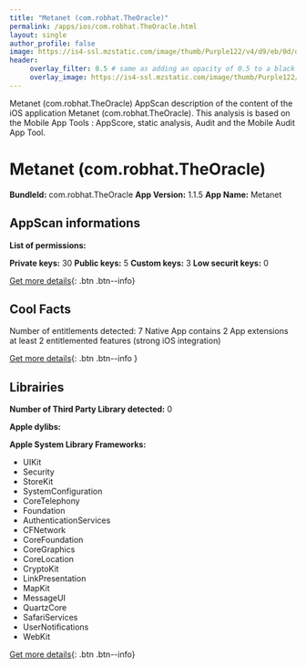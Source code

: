 ```yaml
---
title: "Metanet (com.robhat.TheOracle)"
permalink: /apps/ios/com.robhat.TheOracle.html
layout: single
author_profile: false
image: https://is4-ssl.mzstatic.com/image/thumb/Purple122/v4/d9/eb/0d/d9eb0dbe-b380-f1f2-69e1-4bca382f387d/AppIcon-0-1x_U007emarketing-0-7-0-85-220.png/512x512bb.jpg
header: 
     overlay_filter: 0.5 # same as adding an opacity of 0.5 to a black background
     overlay_image: https://is4-ssl.mzstatic.com/image/thumb/Purple122/v4/d9/eb/0d/d9eb0dbe-b380-f1f2-69e1-4bca382f387d/AppIcon-0-1x_U007emarketing-0-7-0-85-220.png/512x512bb.jpg
---
```

Metanet (com.robhat.TheOracle) AppScan description of the content of the iOS application Metanet (com.robhat.TheOracle). This analysis is based on the Mobile App Tools : AppScore, static analysis, Audit and the Mobile Audit App Tool.

# Metanet (com.robhat.TheOracle)

**BundleId:** com.robhat.TheOracle
**App Version:** 1.1.5
**App Name:** Metanet


## AppScan informations 

**List of permissions:** 
  
  
**Private keys:** 30
**Public keys:** 5
**Custom keys:** 3
**Low securit keys:** 0
  
[Get more details](/pricing.html){: .btn .btn--info}

## Cool Facts

Number of entitlements detected: 7
Native App
contains 2 App extensions
at least 2 entitlemented features (strong iOS integration)
  
[Get more details](/pricing.html){: .btn .btn--info }

## Librairies 
**Number of Third Party Library detected:** 0


**Apple dylibs:**


**Apple System Library Frameworks:**
- UIKit
- Security
- StoreKit
- SystemConfiguration
- CoreTelephony
- Foundation
- AuthenticationServices
- CFNetwork
- CoreFoundation
- CoreGraphics
- CoreLocation
- CryptoKit
- LinkPresentation
- MapKit
- MessageUI
- QuartzCore
- SafariServices
- UserNotifications
- WebKit


  
[Get more details](/pricing.html){: .btn .btn--info}

